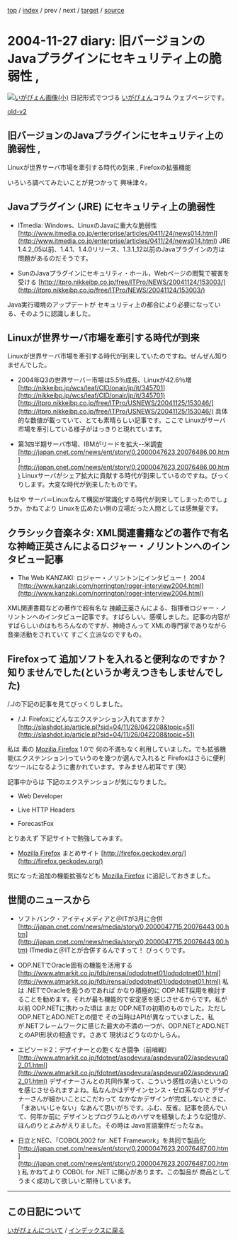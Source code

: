 [top](https://igapyon.github.io/diary/) 
 / [index](https://igapyon.github.io/diary/2004/index.html) 
 / prev 
 / next 
 / [target](https://igapyon.github.io/diary/2004/ig041127.html) 
 / [source](https://github.com/igapyon/diary/blob/gh-pages/2004/ig041127.html.src.md) 

2004-11-27 diary: 旧バージョンのJavaプラグインにセキュリティ上の脆弱性 ,
=====================================================================================================
[![いがぴょん画像(小)](https://igapyon.github.io/diary/images/iga200306s.jpg "いがぴょん")](https://igapyon.github.io/diary/memo/memoigapyon.html) 日記形式でつづる [いがぴょん](https://igapyon.github.io/diary/memo/memoigapyon.html)コラム ウェブページです。

[old-v2](ig041127-orig.html)

## 旧バージョンのJavaプラグインにセキュリティ上の脆弱性 ,
Linuxが世界サーバ市場を牽引する時代の到来 , Firefoxの拡張機能

いろいろ調べてみたいことが見つかって 興味津々。


## Javaプラグイン (JRE) にセキュリティ上の脆弱性

* ITmedia: Windows、LinuxのJavaに重大な脆弱性
  [http://www.itmedia.co.jp/enterprise/articles/0411/24/news014.html](http://www.itmedia.co.jp/enterprise/articles/0411/24/news014.html)
  JRE 1.4.2_05以前、1.4.1、1.4.0リリース、1.3.1_12以前のJavaプラグインの方は問題があるのだそうです。
  
* SunのJavaプラグインにセキュリティ・ホール，Webページの閲覧で被害を受ける
  [http://itpro.nikkeibp.co.jp/free/ITPro/NEWS/20041124/153003/](http://itpro.nikkeibp.co.jp/free/ITPro/NEWS/20041124/153003/)

Java実行環境のアップデートが セキュリティ上の都合により必要になっている、そのように認識しました。

## Linuxが世界サーバ市場を牽引する時代が到来 

Linuxが世界サーバ市場を牽引する時代が到来していたのですね。ぜんぜん知りませんでした。

* 2004年Q3の世界サーバー市場は5.5％成長、Linuxが42.6％増
    [http://nikkeibp.jp/wcs/leaf/CID/onair/jp/it/345701](http://nikkeibp.jp/wcs/leaf/CID/onair/jp/it/345701)
    [http://itpro.nikkeibp.co.jp/free/ITPro/USNEWS/20041125/153046/](http://itpro.nikkeibp.co.jp/free/ITPro/USNEWS/20041125/153046/)
    具体的な数値が載っていて、とても素晴らしい記事です。ここで Linuxがサーバ市場を牽引している様子がはっきりと現れています。
    
* 第3四半期サーバ市場、IBMがリードを拡大--米調査
  [http://japan.cnet.com/news/ent/story/0,2000047623,20076486,00.htm](http://japan.cnet.com/news/ent/story/0,2000047623,20076486,00.htm)
  Linuxサーバがシェア拡大に貢献する時代が到来しているのですね。びっくりします。大変な時代が到来したものです。
  

もはや サーバ＝Linuxなんて構図が常識化する時代が到来してしまったのでしょうか。かねてより Linuxを広めたい側の立場だった人間としては感無量です。

## クラシック音楽ネタ: XML関連書籍などの著作で有名な神崎正英さんによるロジャー・ノリントンへのインタビュー記事

* The Web KANZAKI: ロジャー・ノリントンにインタビュー！ 2004
  [http://www.kanzaki.com/norrington/roger-interview2004.html](http://www.kanzaki.com/norrington/roger-interview2004.html)

XML関連書籍などの著作で超有名な [神崎正英](http://www.kanzaki.com/)さんによる、指揮者ロジャー・ノリントンへのインタビュー記事です。すばらしい。感嘆しました。記事の内容がすばらしいのはもちろんなのですが、神崎さんって
XMLの専門家でありながら 音楽活動をされていて すごく立派なのですもの。

## Firefoxって 追加ソフトを入れると便利なのですか？ 知りませんでした(というか考えつきもしませんでした)

/.Jの下記の記事を見てびっくりしました。

* /.J: Firefoxにどんなエクステンション入れてますか？
  [http://slashdot.jp/article.pl?sid=04/11/26/042208&topic=51](http://slashdot.jp/article.pl?sid=04/11/26/042208&topic=51)

私は 素の [Mozilla Firefox](http://www.igapyon.jp/igapyon/diary/keyword/firefox.html) 1.0で 何の不満もなく利用していました。でも拡張機能(エクステンション)っていうのを幾つか選んで入れると Firefoxはさらに便利なツールになるように書かれています。すみません初耳です (笑)

記事中からは 下記のエクステンションが気になりました。

* Web Developer
  
* Live HTTP Headers
  
* ForecastFox

とりあえず 下記サイトで勉強してみます。

* [Mozilla Firefox](http://www.igapyon.jp/igapyon/diary/keyword/firefox.html) まとめサイト
  [http://firefox.geckodev.org/](http://firefox.geckodev.org/)

気になった追加の機能拡張なども [Mozilla Firefox](http://www.igapyon.jp/igapyon/diary/keyword/firefox.html) に追記しておきました。

## 世間のニュースから

* ソフトバンク・アイティメディアと＠ITが3月に合併
  [http://japan.cnet.com/news/media/story/0,2000047715,20076443,00.htm](http://japan.cnet.com/news/media/story/0,2000047715,20076443,00.htm)
  ITmediaと＠ITとが合併するんですって！ びっくりです。
  
* ODP.NETでOracle固有の機能を活用する
  [http://www.atmarkit.co.jp/fdb/rensai/odpdotnet01/odpdotnet01.html](http://www.atmarkit.co.jp/fdb/rensai/odpdotnet01/odpdotnet01.html)
  私は .NETでOracleを扱うのであれば かなり積極的に ODP.NET採用を検討することを勧めます。それが最も機能的で安定感を感じさせるからです。私が以前 ODP.NETに携わった頃は まだ ODP.NETの初期のものでした。ただし ODP.NETとADO.NETとの間で その当時はAPIが異なっていました。私が.NETフレームワークに感じた最大の不満の一つが、ODP.NETとADO.NETとのAPI形状の相違です。さあて 現状はどうなのかしらん。
  
* エピソード2：デザイナーとの飽くなき闘争（前哨戦）
  [http://www.atmarkit.co.jp/fdotnet/aspdevura/aspdevura02/aspdevura02_01.html](http://www.atmarkit.co.jp/fdotnet/aspdevura/aspdevura02/aspdevura02_01.html)
  デザイナーさんとの共同作業って、こういう感性の違いというのを感じさせられますよね。私なんかはデザインセンス・ゼロ系なので
  デザイナーさんが細かいことにこだわって なかなかデザインが完成しないときに、「まあいいじゃない」なあんて思いがちです。ふむ、反省。記事を読んでいて、何年か前に
  デザインとプログラムとのハザマを経験したような記憶が、ほんのりとよみがえりました。その時は
  Java言語案件だったなぁ。
  
* 日立とNEC、「COBOL2002 for .NET Framework」を共同で製品化
  [http://japan.cnet.com/news/ent/story/0,2000047623,20076487,00.htm](http://japan.cnet.com/news/ent/story/0,2000047623,20076487,00.htm)
  私 かねてより COBOL for .NET に関心があります。この製品が 商品として うまく成功して欲しいと期待しています。


----------------------------------------------------------------------------------------------------

## この日記について
[いがぴょんについて](https://igapyon.github.io/diary/memo/memoigapyon.html) / [インデックスに戻る](https://igapyon.github.io/diary/idxall.html)
